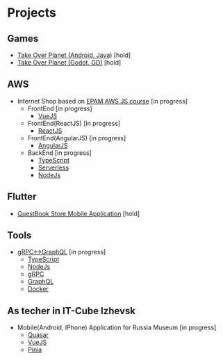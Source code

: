 # Projects
## Games
- [Take Over Planet (Android, Java)](https://github.com/apostol/demo-takeoverplanet.android) [hold]
- [Take Over Planet (Godot, GD)](https://github.com/apostol/demo-takeoverplanet.godot) [hold]

## AWS
- Internet Shop based on [EPAM AWS JS course](https://github.com/EPAM-JS-Competency-center/cloud-development-course-initial) [in progress]
  - FrontEnd [in progress]
    - [VueJS](https://vuejs.org/)
  - FrontEnd(ReactJS) [in progress]
    - [ReactJS](https://reactjs.org/)
  - FrontEnd(AngularJS) [in progress]
    - [AngularJS](https://angularjs.org/)
  - BackEnd [in progress]
    - [TypeScript](https://www.typescriptlang.org/)
    - [Serverless](https://www.serverless.com/)
    - [NodeJs](https://nodejs.org/en/)

## Flutter
- [QuestBook Store Mobile Application](https://github.com/apostol/questbook-store-flutter) [hold]

## Tools
- [gRPC<->GraphQL](https://github.com/apostol/grpc2graphQL) [in progress]
  - [TypeScript](https://www.typescriptlang.org/)
  - [NodeJs](https://nodejs.org/en/)
  - [gRPC](https://grpc.io/)
  - [GraphQL](https://graphql.org/)
  - [Docker](https://www.docker.com/)

## As techer in IT-Cube Izhevsk
- Mobile(Android, IPhone) Application for Russia Museum [in progress]
  - [Quasar](https://quasar.dev/)
  - [VueJS](https://vuejs.org/)
  - [Pinia](https://pinia.vuejs.org/)

<!-- 🔭 I’m currently working on -->
<!-- 🌱 I’m currently learning AWS Cloud -->
<!-- 👯 I’m looking to collaborate on -->
<!-- 🤔 I’m looking for help with -->
<!-- 💬 Ask me about ... -->
<!-- 📫 How to reach me: ... -->
<!-- 😄 Pronouns: ... -->
<!-- ⚡ Fun fact: ... -->
